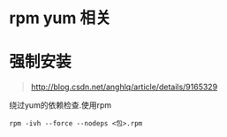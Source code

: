 # rpm yum 相关

# 强制安装

> http://blog.csdn.net/anghlq/article/details/9165329

绕过yum的依赖检查.使用rpm
```
rpm -ivh --force --nodeps <包>.rpm
```
